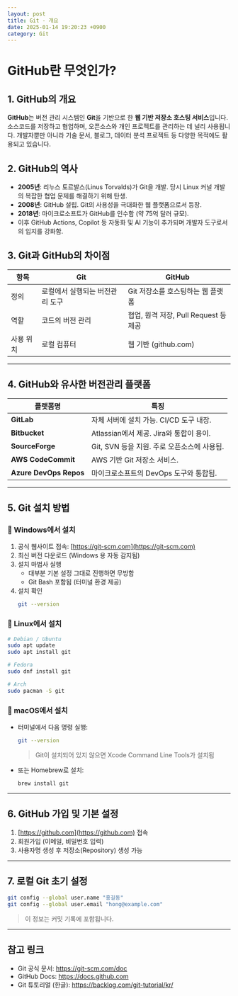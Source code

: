 ```yaml
---
layout: post
title: Git - 개요
date: 2025-01-14 19:20:23 +0900
category: Git
---
```

# GitHub란 무엇인가?

## 1. GitHub의 개요

**GitHub**는 버전 관리 시스템인 **Git**을 기반으로 한 **웹 기반 저장소 호스팅 서비스**입니다. 소스코드를 저장하고 협업하며, 오픈소스와 개인 프로젝트를 관리하는 데 널리 사용됩니다. 개발자뿐만 아니라 기술 문서, 블로그, 데이터 분석 프로젝트 등 다양한 목적에도 활용되고 있습니다.

## 2. GitHub의 역사

- **2005년**: 리누스 토르발스(Linus Torvalds)가 Git을 개발. 당시 Linux 커널 개발의 복잡한 협업 문제를 해결하기 위해 탄생.
- **2008년**: GitHub 설립. Git의 사용성을 극대화한 웹 플랫폼으로서 등장.
- **2018년**: 마이크로소프트가 GitHub를 인수함 (약 75억 달러 규모).
- 이후 GitHub Actions, Copilot 등 자동화 및 AI 기능이 추가되며 개발자 도구로서의 입지를 강화함.

## 3. Git과 GitHub의 차이점

| 항목       | Git                          | GitHub                                |
|------------|-------------------------------|----------------------------------------|
| 정의       | 로컬에서 실행되는 버전관리 도구 | Git 저장소를 호스팅하는 웹 플랫폼      |
| 역할       | 코드의 버전 관리               | 협업, 원격 저장, Pull Request 등 제공 |
| 사용 위치 | 로컬 컴퓨터                   | 웹 기반 (github.com)                   |

---

## 4. GitHub와 유사한 버전관리 플랫폼

| 플랫폼명        | 특징 |
|------------------|------|
| **GitLab**       | 자체 서버에 설치 가능. CI/CD 도구 내장. |
| **Bitbucket**    | Atlassian에서 제공. Jira와 통합이 용이. |
| **SourceForge**  | Git, SVN 등을 지원. 주로 오픈소스에 사용됨. |
| **AWS CodeCommit** | AWS 기반 Git 저장소 서비스. |
| **Azure DevOps Repos** | 마이크로소프트의 DevOps 도구와 통합됨. |

---

## 5. Git 설치 방법

### 🔧 Windows에서 설치

1. 공식 웹사이트 접속: [https://git-scm.com](https://git-scm.com)
2. 최신 버전 다운로드 (Windows 용 자동 감지됨)
3. 설치 마법사 실행
    - 대부분 기본 설정 그대로 진행하면 무방함
    - Git Bash 포함됨 (터미널 환경 제공)
4. 설치 확인
    ```bash
    git --version
    ```

### 🐧 Linux에서 설치

```bash
# Debian / Ubuntu
sudo apt update
sudo apt install git

# Fedora
sudo dnf install git

# Arch
sudo pacman -S git
```

### 🍎 macOS에서 설치

- 터미널에서 다음 명령 실행:
  ```bash
  git --version
  ```
  > Git이 설치되어 있지 않으면 Xcode Command Line Tools가 설치됨

- 또는 Homebrew로 설치:
  ```bash
  brew install git
  ```

---

## 6. GitHub 가입 및 기본 설정

1. [https://github.com](https://github.com) 접속
2. 회원가입 (이메일, 비밀번호 입력)
3. 사용자명 생성 후 저장소(Repository) 생성 가능

---

## 7. 로컬 Git 초기 설정

```bash
git config --global user.name "홍길동"
git config --global user.email "hong@example.com"
```

> 이 정보는 커밋 기록에 포함됩니다.

---

## 참고 링크

- Git 공식 문서: https://git-scm.com/doc
- GitHub Docs: https://docs.github.com
- Git 튜토리얼 (한글): https://backlog.com/git-tutorial/kr/